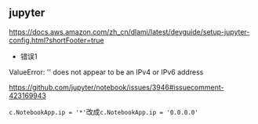 ## jupyter

https://docs.aws.amazon.com/zh_cn/dlami/latest/devguide/setup-jupyter-config.html?shortFooter=true

* 错误1

ValueError: '' does not appear to be an IPv4 or IPv6 address

https://github.com/jupyter/notebook/issues/3946#issuecomment-423169943

`c.NotebookApp.ip = '*'`改成`c.NotebookApp.ip = '0.0.0.0'`
